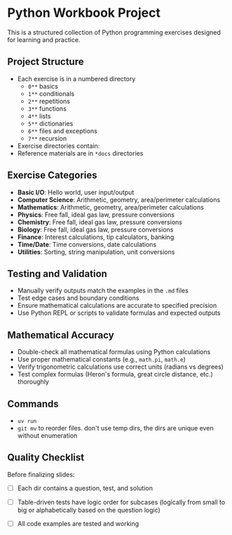 # Python Workbook Project

This is a structured collection of Python programming exercises designed for learning and practice.

## Project Structure

- Each exercise is in a numbered directory
  - `0**` basics
  - `1**` conditionals
  - `2**` repetitions
  - `3**` functions
  - `4**` lists
  - `5**` dictionaries
  - `6**` files and exceptions
  - `7**` recursion
- Exercise directories contain:
- Reference materials are in `*docs` directories

## Exercise Categories

- **Basic I/O**: Hello world, user input/output
- **Computer Science**: Arithmetic, geometry, area/perimeter calculations
- **Mathematics**: Arithmetic, geometry, area/perimeter calculations
- **Physics**: Free fall, ideal gas law, pressure conversions
- **Chemistry**: Free fall, ideal gas law, pressure conversions
- **Biology**: Free fall, ideal gas law, pressure conversions
- **Finance**: Interest calculations, tip calculators, banking
- **Time/Date**: Time conversions, date calculations
- **Utilities**: Sorting, string manipulation, unit conversions

## Testing and Validation

- Manually verify outputs match the examples in the `.md` files
- Test edge cases and boundary conditions
- Ensure mathematical calculations are accurate to specified precision
- Use Python REPL or scripts to validate formulas and expected outputs

## Mathematical Accuracy

- Double-check all mathematical formulas using Python calculations
- Use proper mathematical constants (e.g., `math.pi`, `math.e`)
- Verify trigonometric calculations use correct units (radians vs degrees)
- Test complex formulas (Heron's formula, great circle distance, etc.) thoroughly

## Commands
- `uv run`
- `git mv` to reorder files. don't use temp dirs, the dirs are unique even without enumeration

## Quality Checklist

Before finalizing slides:
- [ ] Each dir contains a question, test, and solution
- [ ] Table-driven tests have logic order for subcases (logically from small to big or alphabetically based on the question logic)
- [ ] All code examples are tested and working



